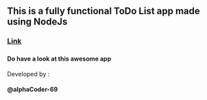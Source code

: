 <h2>This is a fully functional ToDo List app made using NodeJs</h2>

<h3><a href=https://secure-plains-84654.herokuapp.com/>Link</a><h3>

<h4>Do have a look at this awesome app</h4>

Developed by :<h4>@alphaCoder-69</h4>
